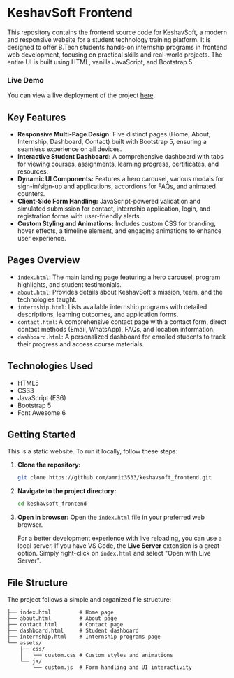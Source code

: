 # KeshavSoft Frontend

This repository contains the frontend source code for KeshavSoft, a modern and responsive website for a student technology training platform. It is designed to offer B.Tech students hands-on internship programs in frontend web development, focusing on practical skills and real-world projects. The entire UI is built using HTML, vanilla JavaScript, and Bootstrap 5.

### Live Demo

You can view a live deployment of the project [here](https://amrit3533.github.io/keshavsoft_frontend/).

## Key Features

-   **Responsive Multi-Page Design:** Five distinct pages (Home, About, Internship, Dashboard, Contact) built with Bootstrap 5, ensuring a seamless experience on all devices.
-   **Interactive Student Dashboard:** A comprehensive dashboard with tabs for viewing courses, assignments, learning progress, certificates, and resources.
-   **Dynamic UI Components:** Features a hero carousel, various modals for sign-in/sign-up and applications, accordions for FAQs, and animated counters.
-   **Client-Side Form Handling:** JavaScript-powered validation and simulated submission for contact, internship application, login, and registration forms with user-friendly alerts.
-   **Custom Styling and Animations:** Includes custom CSS for branding, hover effects, a timeline element, and engaging animations to enhance user experience.

## Pages Overview

-   `index.html`: The main landing page featuring a hero carousel, program highlights, and student testimonials.
-   `about.html`: Provides details about KeshavSoft's mission, team, and the technologies taught.
-   `internship.html`: Lists available internship programs with detailed descriptions, learning outcomes, and application forms.
-   `contact.html`: A comprehensive contact page with a contact form, direct contact methods (Email, WhatsApp), FAQs, and location information.
-   `dashboard.html`: A personalized dashboard for enrolled students to track their progress and access course materials.

## Technologies Used

-   HTML5
-   CSS3
-   JavaScript (ES6)
-   Bootstrap 5
-   Font Awesome 6

## Getting Started

This is a static website. To run it locally, follow these steps:

1.  **Clone the repository:**
    ```sh
    git clone https://github.com/amrit3533/keshavsoft_frontend.git
    ```

2.  **Navigate to the project directory:**
    ```sh
    cd keshavsoft_frontend
    ```

3.  **Open in browser:**
    Open the `index.html` file in your preferred web browser.

    For a better development experience with live reloading, you can use a local server. If you have VS Code, the **Live Server** extension is a great option. Simply right-click on `index.html` and select "Open with Live Server".

## File Structure

The project follows a simple and organized file structure:

```
├── index.html         # Home page
├── about.html         # About page
├── contact.html       # Contact page
├── dashboard.html     # Student dashboard
├── internship.html    # Internship programs page
└── assets/
    ├── css/
    │   └── custom.css # Custom styles and animations
    └── js/
        └── custom.js  # Form handling and UI interactivity
